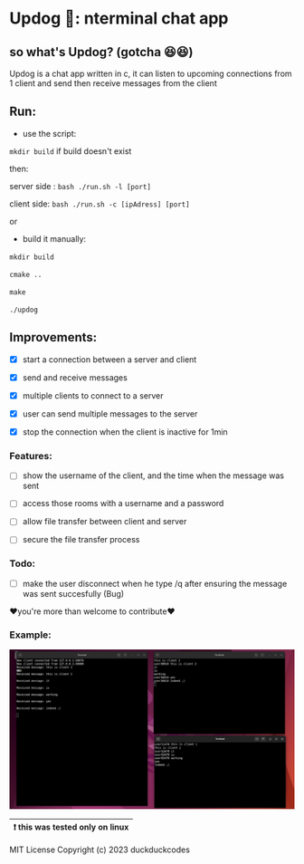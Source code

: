 # Updog 🐶: nterminal chat app

## so what's Updog? (gotcha 😆😆)

Updog is a chat app written in c, it can listen to upcoming connections from 1 client and send then receive messages from the client

## Run:

-   use the script:

`mkdir build` if build doesn't exist

then:

server side : `bash ./run.sh -l [port]`

client side: `bash ./run.sh -c [ipAdress] [port]`


or


-   build it manually:

`mkdir build`

`cmake ..`

`make`

`./updog`





## Improvements:


-   [x] start a connection between a server and client
-   [x] send and receive messages
-   [x] multiple clients to connect to a server
-   [x] user can send multiple messages to the server
-   [x] stop the connection when the client is inactive for 1min


### Features:
-   [ ] show the username of the client, and the time when the message was sent
-   [ ] access those rooms with a username and a password
-   [ ] allow file transfer between client and server
-   [ ] secure the file transfer process



### Todo:
-   [ ] make the user disconnect when he type /q after ensuring the message was sent succesfully (Bug)

❤️you're more than welcome to contribute❤️


### Example:

![video](examples/example.png)

| :exclamation:  this was tested only on linux  |
|-----------------------------------------|

MIT License
Copyright (c) 2023 duckduckcodes
